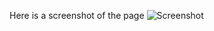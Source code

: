 Here is a screenshot of the page
![Screenshot](https://github.com/user-attachments/assets/cea6c094-fc74-45f5-97d4-7a8582a45e71)
